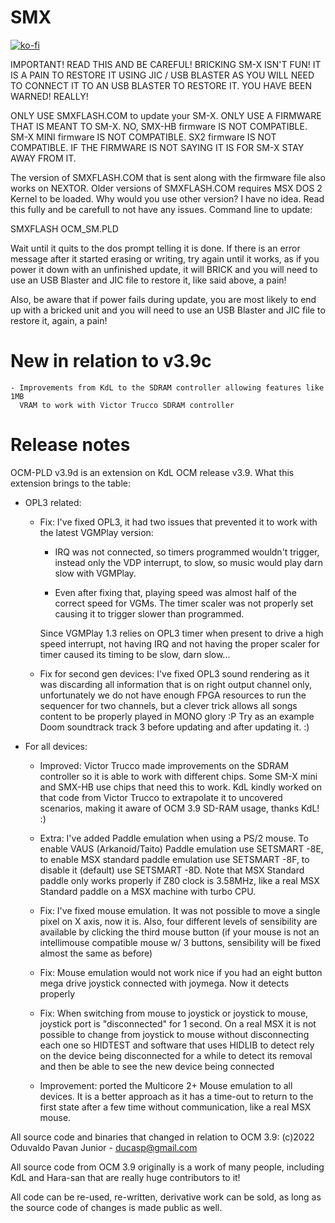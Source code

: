 # SMX

[![ko-fi](https://ko-fi.com/img/githubbutton_sm.svg)](https://ko-fi.com/R6R2BRGX6)

IMPORTANT! READ THIS AND BE CAREFUL! BRICKING SM-X ISN'T FUN! IT IS A PAIN TO
RESTORE IT USING JIC / USB BLASTER AS YOU WILL NEED TO CONNECT IT TO AN USB
BLASTER TO RESTORE IT. YOU HAVE BEEN WARNED! REALLY!

ONLY USE SMXFLASH.COM to update your SM-X. ONLY USE A FIRMWARE THAT IS MEANT TO
SM-X. NO, SMX-HB firmware IS NOT COMPATIBLE. SM-X MINI firmware IS NOT
COMPATIBLE. SX2 firmware IS NOT COMPATIBLE. IF THE FIRMWARE IS NOT SAYING IT
IS FOR SM-X STAY AWAY FROM IT.

The version of SMXFLASH.COM that is sent along with the firmware file also
works on NEXTOR. Older versions of SMXFLASH.COM requires MSX DOS 2 Kernel to be
loaded. Why would you use other version? I have no idea. Read this fully and
be carefull to not have any issues. Command line to update:

SMXFLASH OCM_SM.PLD

Wait until it quits to the dos prompt telling it is done. If there is an error
message after it started erasing or writing, try again until it works, as if
you power it down with an unfinished update, it will BRICK and you will need
to use an USB Blaster and JIC file to restore it, like said above, a pain!

Also, be aware that if power fails during update, you are most likely to end up
with a bricked unit and you will need to use an USB Blaster and JIC file to
restore it, again, a pain!

# New in relation to v3.9c

    - Improvements from KdL to the SDRAM controller allowing features like 1MB
      VRAM to work with Victor Trucco SDRAM controller

# Release notes

OCM-PLD v3.9d is an extension on KdL OCM release v3.9. What this extension
brings to the table:

- OPL3 related:

    - Fix: I've fixed OPL3, it had two issues that prevented it to work with
      the latest VGMPlay version:

        - IRQ was not connected, so timers programmed wouldn't trigger,
          instead only the VDP interrupt, to slow, so music would play darn
          slow with VGMPlay.

        - Even after fixing that, playing speed was almost half of the correct
          speed for VGMs. The timer scaler was not properly set causing it to
          trigger slower than programmed.

      Since VGMPlay 1.3 relies on OPL3 timer when present to drive a high speed
      interrupt, not having IRQ and not having the proper scaler for timer
      caused its timing to be slow, darn slow...

    - Fix for second gen devices: I've fixed OPL3 sound rendering as it was
      discarding all information that is on right output channel only,
      unfortunately we do not have enough FPGA resources to run the sequencer
      for two channels, but a clever trick allows all songs content to be
      properly played in MONO glory :P Try as an example Doom soundtrack track
      3 before updating and after updating it. :)

- For all devices:

    - Improved: Victor Trucco made improvements on the SDRAM controller so it
      is able to work with different chips. Some SM-X mini and SMX-HB use chips
      that need this to work. KdL kindly worked on that code from Victor Trucco
      to extrapolate it to uncovered scenarios, making it aware of OCM 3.9
      SD-RAM usage, thanks KdL! :)

    - Extra: I've added Paddle emulation when using a PS/2 mouse. To enable
      VAUS (Arkanoid/Taito) Paddle emulation use SETSMART -8E, to enable MSX
      standard paddle emulation use SETSMART -8F, to disable it (default) use
      SETSMART -8D. Note that MSX Standard paddle only works properly if Z80
      clock is 3.58MHz, like a real MSX Standard paddle on a MSX machine with
      turbo CPU.

    - Fix: I've fixed mouse emulation. It was not possible to move a single
      pixel on X axis, now it is. Also, four different levels of sensibility
      are available by clicking the third mouse button (if your mouse is not an
      intellimouse compatible mouse w/ 3 buttons, sensibility will be fixed 
      almost the same as before)

    - Fix: Mouse emulation would not work nice if you had an eight button mega
      drive joystick connected with joymega. Now it detects properly

    - Fix: When switching from mouse to joystick or joystick to mouse, joystick
      port is "disconnected" for 1 second. On a real MSX it is not possible to
      change from joystick to mouse without disconnecting each one so HIDTEST
      and software that uses HIDLIB to detect rely on the device being
      disconnected for a while to detect its removal and then be able to see
      the new device being connected

    - Improvement: ported the Multicore 2+ Mouse emulation to all devices. It
      is a better approach as it has a time-out to return to the first state
      after a few time without communication, like a real MSX mouse.


All source code and binaries that changed in relation to OCM 3.9:
(c)2022 Oduvaldo Pavan Junior - ducasp@gmail.com

All source code from OCM 3.9 originally is a work of many people, including
KdL and Hara-san that are really huge contributors to it!

All code can be re-used, re-written, derivative work can be sold, as long as the
source code of changes is made public as well.

